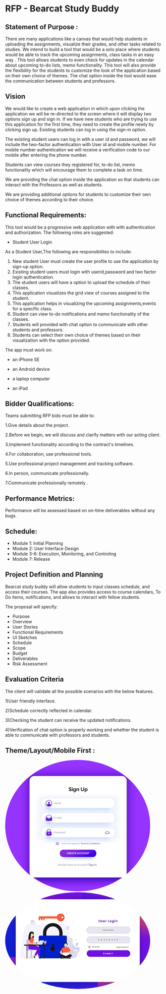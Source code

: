 # RFP - Bearcat Study Buddy

## Statement of Purpose :

There are many applications like a canvas that would help students in uploading the assignments, visualize their grades, and other tasks related to studies. We intend to build a tool that would be a solo place where students would be able to track the upcoming assignments, class tasks in an easy way . This tool allows students to even check for updates in the calendar about upcoming to-do lists, memo functionality. This tool will also provide the flexibility for the students to customize the look of the application based on their own choice of themes. The chat option inside the tool would ease the communication between students and professors.

## Vision

We would like to create a web application in which upon clicking the application we will be re-directed to the screen where it will display two options sign up and sign in. If we have new students who are trying to use this application for the first time, they need to create the profile newly by clicking sign up. Existing students can log in using the sign-in option.

The existing student users can log in with a user id and password, we will include the two-factor authentication with User id and mobile number. For mobile number authentication we will receive a verification code to our mobile after entering the phone number.

Students can view courses they registered for, to-do list, memo functionality which will encourage them to complete a task on time.

We are providing the chat option inside the application so that students can interact with the Professors as well as students.

We are providing additional options for students to customize their own choice of themes according to their choice.

## Functional Requirements:

This tool would be a progressive web application with with authentication and authorization. The following roles are suggested:

* Student User Login

As a Student User,The following are responsibilites to include:

1) New student User must create the user profile to use the application by sign-up option.
2) Existing student users must login with userid,password and two factor login authentication.
3) The student users will have a option to upload the schedule of their classes.
4) This application visualizes the grid view of courses assigned to the student.
5) This application helps in visualizing the upcoming assignments,events for a specific class.
6) Student can view to-do notifications and memo functionality of the classes.
7) Students will provided with chat option to communicate with other students and professors.
8) Students can select their own choice of themes based on their visualization with the option provided.

 The app must work on:

 * an iPhone SE
	
* an Android device
	
* a laptop computer
	
* an iPad

## Bidder Qualifications:

Teams submitting RFP bids must be able to:

1.Give details about the project.

2.Before we begin, we will discuss and clarify matters with our acting client.

3.Implement functionality according to the contract's timelines.

4.For collaboration, use professional tools.

5.Use professional project management and tracking software.

6.In person, communicate professionally.

7.Communicate professionally remotely .

## Performance Metrics:

Performance will be assessed based on on-time deliverables without any bugs.

## Schedule:

* Module 1: Initial Planning
* Module 2: User Interface Design
* Module 3-6: Execution, Monitoring, and Controling
* Module 7: Release

## Project Definition and Planning 

Bearcat study buddy will allow students to input classes schedule, and access their courses. The app also provides access to course calendars, To Do items, notifications, and allows to interact with fellow students. 

The proposal will specify:
* Purpose
* Overview
* User Stories
* Functional Requirements
* UI Sketches
* Schedule
* Scope
* Budget
* Deliverables
* Risk Assessment

## Evaluation Criteria

The client will validate all the possible scenarios with the below features.

1)User friendly interface.

2)Schedule correctly reflected in calendar.

3)Checking the student can receive the updated notifications.

4)Verification of chat option is properly working and whether the student is able to communicate with professors and students.

## Theme/Layout/Mobile First :

<img src="signup.jpg" alt="drawing"  style="border-radius:50%" /> 	
<img src="signin.png" alt="drawing"  style="border-radius:50%" />  

